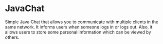 JavaChat
===========

Simple Java Chat that allows you to communicate with multiple clients in the same network. It informs users when someone logs in or logs out. Also, it allows users to store some personal information which can be viewed by others.
